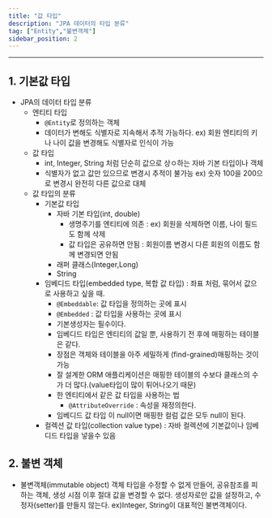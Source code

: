 ```yaml
---
title: "값 타입"
description: "JPA 데이터의 타입 분류"
tag: ["Entity","불변객체"]
sidebar_position: 2
---
```

***
<h2>1. 기본값 타입</h2>

- JPA의 데이터 타입 분류 
	- 엔티티 타입
		- `@Entity`로 정의하는 객체
		- 데이터가 변해도 식별자로 지속해서 추적 가능하다. ex) 회원 엔티티의 키나 나이 값을 변경해도 식별자로 인식이 가능
	- 값 타입
		- int, Integer, String 처럼 단순히 값으로 상ㅇ하는 자바 기본 타입이나 객체
		- 식별자가 없고 값만 있으므로 변경시 추적이 불가능 ex) 숫자 100을 200으로 변경시 완전히 다른 값으로 대체
	- 값 타입의 분류
		- 기본값 타입
			- 자바 기본 타입(int, double)
				- 생명주기를 엔티티에 의존 : ex) 회원을 삭제하면 이름, 나이 필드도 함께 삭제
				- 값 타입은 공유하면 안됨 : 회원이름 변경시 다른 회원의 이름도 함께 변경되면 안됨
			- 래퍼 클래스(Integer,Long)
			- String
		- 임베디드 타입(embedded type, 복합 값 타입) : 좌표 처럼, 묶어서 값으로 사용하고 싶을 때. 
			- `@Embeddable`: 값 타입을 정의하는 곳에 표시
			- `@Embedded` : 값 타입을 사용하는 곳에 표시
			- 기본생성자는 필수이다.
			- 임베디드 타입은 엔티티의 값일 뿐, 사용하기 전 후에 매핑하는 테이블은 같다.
			- 장점은 객체와 테이블을 아주 세밀하게 (find-grained)매핑하는 것이 가능
			- 잘 설계한 ORM 애플리케이션은 매핑한 테이블의 수보다 클래스의 수가 더 많다.(value타입이 많이 튀어나오기 때문)
			- 한 엔티티에서 같은 값 타입을 사용하는 법
				- `@AttributeOverride` : 속성을 재정의한다.
			- 임베디드 값 타입 이 null이면 매핑한 컬럼 값은 모두 null이 된다.
		- 컬렉션 값 타입(collection value type) : 자바 컬렉션에 기본값이나 임베디드 타입을 넣을수 있음

<h2>2. 불변 객체</h2>

- 불변객체(immutable object) 객체 타입을 수정할 수 없게 만들어, 공유참조를 피하는 객체, 생성 시점 이후 절대 값을 변경할 수 없다. 생성자로만 값을 설정하고, 수정자(setter)를 만들지 않는다. ex)Integer, String이 대표적인 불변객체이다.